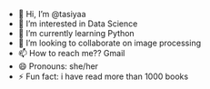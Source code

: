 - 👋 Hi, I’m @tasiyaa
- 👀 I’m interested in Data Science
- 🌱 I’m currently learning Python
- 💞️ I’m looking to collaborate on image processing
- 📫 How to reach me?? Gmail
- 😄 Pronouns: she/her
- ⚡ Fun fact: i have read more than 1000 books

<!---
tasiyaa/tasiyaa is a ✨ special ✨ repository because its `README.md` (this file) appears on your GitHub profile.
You can click the Preview link to take a look at your changes.
--->
